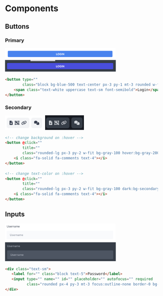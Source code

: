 # Components

## Buttons

### Primary
<img alt = "Light primary button" width="365" src="./img/light_primary_button.jpg">
<img alt = "Dark primary button" width="365" src="./img/dark_primary_button.jpg">

```html
<button type=""
        class="block bg-blue-500 text-center px-3 py-1 mt-3 rounded w-full dark:bg-indigo-600">
    <span class="text-white uppercase text-sm font-semibold">Login</span>
</button>
```

### Secondary

<img alt = "Light secondary button" width="128" src="./img/light_secondary_buttons.jpg">
<img alt = "Dark secondary button" width="128" src="./img/dark_secondary_buttons.jpg">

```html
<!-- change background on :hover -->
<button @click=""
        title=""
        class="rounded-lg px-3 py-2 w-fit bg-gray-100 hover:bg-gray-200 dark:bg-secondary-light dark:hover:bg-gray-600">
    <i class="fa-solid fa-comments text-4"></i>
</button>

<!-- change text-color on :hover -->
<button @click=""
        title=""
        class="rounded-lg px-3 py-2 w-fit bg-gray-100 dark:bg-secondary-light hover:text-1">
    <i class="fa-solid fa-comments text-4"></i>
</button>
```

## Inputs

<img alt = "Light input" width="365" src="./img/light_input.jpg">
<img alt = "Dark input" width="365" src="./img/dark_input.jpg">

```html
<div class="text-sm">
   <label for="" class="block text-5">Password</label>
   <input type="" name="" id="" placeholder="" autofocus="" required
          class="rounded px-4 py-3 mt-3 focus:outline-none border-0 bg-gray-50 w-full dark:bg-gray-600"/>
</div>
```

